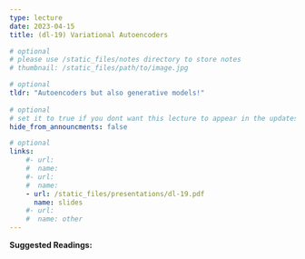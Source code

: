 ```yaml
---
type: lecture
date: 2023-04-15
title: (dl-19) Variational Autoencoders

# optional
# please use /static_files/notes directory to store notes
# thumbnail: /static_files/path/to/image.jpg 

# optional
tldr: "Autoencoders but also generative models!"
  
# optional
# set it to true if you dont want this lecture to appear in the updates section
hide_from_announcments: false

# optional
links: 
    #- url: 
    #  name: 
    #- url: 
    #  name: 
    - url: /static_files/presentations/dl-19.pdf
      name: slides
    #- url: 
    #  name: other
---
```

**Suggested Readings:**
